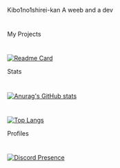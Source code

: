 Kibo1no1shirei-kan
A weeb and a dev
#



My Projects
#
[![Readme Card](https://github-readme-stats.vercel.app/api/pin/?username=kibo1no1shirei-kan&repo=W-discord-bot&show_owner=true&theme=transparent)](https://github.com/anuraghazra/github-readme-stats)

Stats
#

[![Anurag's GitHub stats](https://github-readme-stats.vercel.app/api?username=kibo1no1shirei-kan&count_private=true%show_icons=true&theme=transparent)](https://github.com/anuraghazra/github-readme-stats)
#
[![Top Langs](https://github-readme-stats.vercel.app/api/top-langs/?username=kibo1no1shirei-kan&langs_count=10%&theme=transparent&layout=compact)](https://github.com/anuraghazra/github-readme-stats)

Profiles
#
[![Discord Presence](https://lanyard.cnrad.dev/api/777794989940801550)](https://discord.com/users/777794989940801550)
